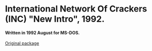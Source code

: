 # International Network Of Crackers (INC) "New Intro", 1992.

#### Written in 1992 August for MS-DOS.

[Original package](https://defacto2.net/f/b52a6ea)
